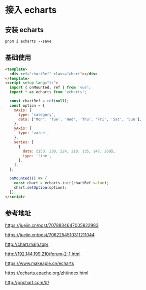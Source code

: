 # 接入 echarts

## 安装 echarts

`pnpm i echarts --save`

## 基础使用

```html
<template>
  <div ref="chartRef" class="chart"></div>
</template>
<script setup lang="ts">
  import { onMounted, ref } from 'vue';
  import * as echarts from 'echarts';

  const chartRef = ref(null);
  const option = {
    xAxis: {
      type: 'category',
      data: ['Mon', 'Tue', 'Wed', 'Thu', 'Fri', 'Sat', 'Sun'],
    },
    yAxis: {
      type: 'value',
    },
    series: [
      {
        data: [150, 230, 224, 218, 135, 147, 260],
        type: 'line',
      },
    ],
  };

  onMounted(() => {
    const chart = echarts.init(chartRef.value);
    chart.setOption(option);
  });
</script>
```

## 参考地址

https://juejin.cn/post/7078834647005822983

https://juejin.cn/post/7062254510311211044

http://chart.majh.top/

http://192.144.199.210/forum-2-1.html

https://www.makeapie.cn/echarts

https://echarts.apache.org/zh/index.html

http://ppchart.com/#/
